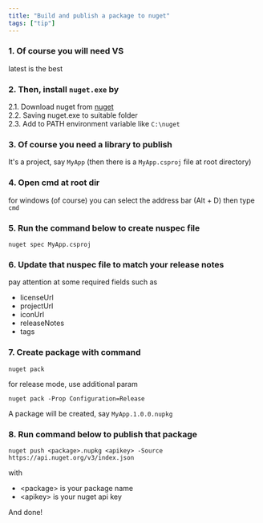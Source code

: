 ```yaml
---
title: "Build and publish a package to nuget"
tags: ["tip"]
---
```


### 1. Of course you will need VS 

latest is the best

### 2. Then, install `nuget.exe` by  

2.1. Download nuget from [nuget](https://dist.nuget.org/win-x86-commandline/latest/nuget.exe)  
2.2. Saving nuget.exe to suitable folder  
2.3. Add to PATH environment variable like `C:\nuget`  

### 3. Of course you need a library to publish

It's a project, say `MyApp` (then there is a `MyApp.csproj` file at root directory)

### 4. Open cmd at root dir

for windows (of course) you can select the address bar (Alt + D) then type `cmd`

### 5. Run the command below to create nuspec file

```
nuget spec MyApp.csproj
```

### 6. Update that nuspec file to match your release notes

pay attention at some required fields such as 

- licenseUrl
- projectUrl
- iconUrl
- releaseNotes
- tags

### 7. Create package with command

```
nuget pack
```

for release mode, use additional param

```
nuget pack -Prop Configuration=Release
```

A package will be created, say `MyApp.1.0.0.nupkg`

### 8. Run command below to publish that package

```
nuget push <package>.nupkg <apikey> -Source https://api.nuget.org/v3/index.json
```

with  
 - \<package\> is your package name
 - \<apikey\> is your nuget api key

And done!
